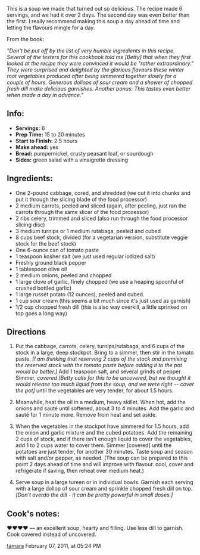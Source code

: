 <div id="wikitext">

<span id="excerpt"></span> This is a soup we made that turned out so
delicious. The recipe made 6 servings, and we had it over 2 days. The
second day was even better than the first. I really recommend making
this soup a day ahead of time and letting the flavours mingle for a day.
<span id="excerptend"></span>

From the book:

<div class="vspace">

</div>

<div class="indent">

*"Don't be put off by the list of very humble ingredients in this
recipe. Several of the testers for this cookbook told me [Betty] that
when they first looked at the recipe they were convinced it would be
"rather extraordinary." They were surprised and delighted by the
glorious flavours these winter root vegetables produced after being
simmered together slowly for a couple of hours. Generous dollops of sour
cream and a shower of chopped fresh dill make delicious garnishes.
Another bonus: This tastes even better when made a day in advance."*

</div>

<div class="vspace">

</div>

Info:
-----

-   **Servings:** 6
-   **Prep Time:** 15 to 20 minutes
-   **Start to Finish:** 2.5 hours
-   **Make ahead:** yes
-   **Bread:** pumpernickel, crusty peasant loaf, or sourdough
-   **Sides:** green salad with a vinaigrette dressing

<div class="vspace">

</div>

Ingredients:
------------

-   One 2-pound cabbage, cored, and shredded (we cut it into chunks and
    put it through the slicing blade of the food processor)
-   2 medium carrots, peeled and sliced (again, after peeling, just ran
    the carrots through the same slicer of the food processor)
-   2 ribs celery, trimmed and sliced (also run through the food
    processor slicing disc)
-   3 medium turnips or 1 medium rutabaga, peeled and cubed
-   8 cups beef stock, divided (for a vegetarian version, substitute
    veggie stock for the beef stock)
-   One 6-ounce can of tomato paste
-   1 teaspoon kosher salt (we just used regular iodized salt)
-   Freshly ground black pepper
-   1 tablespoon olive oil
-   2 medium onions, peeled and chopped
-   1 large clove of garlic, finely chopped (we use a heaping spoonful
    of crushed bottled garlic)
-   1 large russet potato (12 ounces), peeled and cubed.
-   1 cup sour cream (this seems a bit much since it's just used as
    garnish)
-   1/2 cup chopped fresh dill (this is also way overkill, a little
    sprinked on top goes a long way)

<div class="vspace">

</div>

Directions
----------

1.  Put the cabbage, carrots, celery, turnips/rutabaga, and 6 cups of
    the stock in a large, deep stockpot. Bring to a simmer, then stir in
    the tomato paste. *[I am thinking that reserving 2 cups of the stock
    and premixing the reserved stock with the tomato paste before adding
    it to the pot would be better.]* Add 1 teaspoon salt, and several
    grinds of pepper. Simmer, *covered* *[Betty calls for this to be
    uncovered, but we thought it would release too much liquid from the
    soup, and we were right -- cover the pot]* until the vegetables are
    very tender, for about 1.5 hours.
    <div class="vspace">

    </div>

2.  Meanwhile, heat the oil in a medium, heavy skillet. When hot, add
    the onions and sauté until softened, about 3 to 4 minutes. Add the
    garlic and sauté for 1 minute more. Remove from heat and set aside.
    <div class="vspace">

    </div>

3.  When the vegetables in the stockpot have simmered for 1.5 hours, add
    the onion and garlic mixture and the cubed potatoes. Add the
    remaining 2 cups of stock, and if there isn't enough liquid to cover
    the vegetables, add 1 to 2 cups water to cover them. Simmer
    [covered] until the potatoes are just tender, for another 30
    minutes. Taste soup and season with salt and/or pepper, as needed.
    (The soup can be prepared to this point 2 days ahead of time and
    will improve with flavour. cool, cover and refrigerate if saving,
    then reheat over medium heat.)
    <div class="vspace">

    </div>

4.  Serve soup in a large tureen or in individual bowls. Garnish each
    serving with a large dollop of sour cream and sprinkle chopped fresh
    dill on top. *[Don't overdo the dill - it can be pretty powerful in
    small doses.]*

<div class="vspace">

</div>

Cook's notes:
-------------

♥♥♥♥ — an excellent soup, hearty and filling. Use less dill to garnish.
Cook covered instead of uncovered.

[tamara](http://wiki.tamouse.org?n=Profiles.Tamara?action=print)
February 07, 2011, at 05:24 PM

</div>
